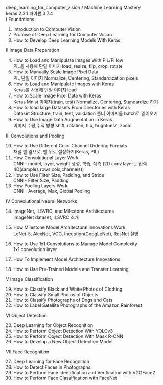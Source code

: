 deep_learning_for_computer_vision / Machine Learning Mastery  
keras 2.3.1 파이썬 3.7.4   
I Foundations 

  1. Introduction to Computer Vision    
  2. Promise of Deep Learning for Computer Vision    
  3. How to Develop Deep Learning Models With Keras    

II Image Data Preparation  

  4. How to Load and Manipulate Images With PIL/Pillow   
  PIL을 사용해 단일 이미지 load, resize, flip, crop, rotate   
  5. How to Manually Scale Image Pixel Data   
  PIL 단일 이미지 Normalize, Centering, Standardization pixels    
  6. How to Load and Manipulate Images with Keras   
  Keras를 사용해 단일 이미지 load   
  7. How to Scale Image Pixel Data with Keras    
  Keras Mnist 이미지(train, test) Normalize, Centering, Standardize 하기
  8. How to load large Datasets From Directories with Keras      
  Dataset Structure, train, test, validation 폴더 이미지들 batch로 읽어오기   
  9. How to Use Image Data Augmentation in Keras   
  이미지 수평,수직 방향 shift, rotation, flip, brightness, zoom   
  
III Convolutions and Pooling    

  10. How to Use Different Color Channel Ordering Formats   
  채널 맨 앞으로, 맨 뒤로 설정하기(Keras, PIL)   
  11. How Convolutional Layer Work   
  CNN - model, layer, weight 생성, 학습, 예측 (2D conv layer는 입력 4D(samples,rows,cols,channels))   
  12. How to Use Filter Size, Padding, and Stride    
  CNN - Filter Size, Padding   
  13. How Pooling Layers Work   
  CNN - Average, Max, Global Pooling   
   
IV Convolutional Neural Networks   
   
   14. ImageNet, ILSVRC, and Milestone Architectures   
   ImageNet dataset, ILSVRC 소개   
   15. How Milestone Model Architectural Innovations Work      
   LeNet-5, AlexNet, VGG, Inception(GoogLeNet), ResNet 설명   
   16. How to Use 1x1 Convolutions to Manage Model Complexity      
   1x1 convolution layer   
   17. How To Implement Model Architecture Innovations   
   
   18. How to Use Pre-Trained Models and Transfer Learning   
   
V Image Classification   
   
  19. How to Classify Black and White Photos of Clothing   
  20. How to Classify Small Photos of Objects   
  21. How to Classify Photographs of Dogs and Cats   
  22. How to Label Satellite Photographs of the Amazon Rainforest   
   
VI Object Detection   
   
  23. Deep Learning for Object Recognition   
  24. How to Perform Object Detection With YOLOv3   
  25. How to Perform Object Detection With Mask R-CNN   
  26. How to Develop a New Object Detection Model   
  
VII Face Recognition   
   
  27. Deep Learning for Face Recognition   
  28. How to Detect Faces in Photographs   
  29. How to Perform Face Identification and Verification with VGGFace2   
  30. How to Perform Face Classification with FaceNet   
  
